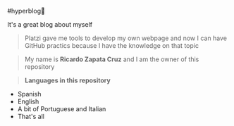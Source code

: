 #hyperblog💚

It's a great blog about myself

>Platzi gave me tools to develop my own webpage and now I can have GitHub practics because I have the knowledge on that topic

>My name is **Ricardo Zapata Cruz** and I am the owner of this repository

>**Languages in this repository**
* Spanish
* English
* A bit of Portuguese and Italian
* That's all